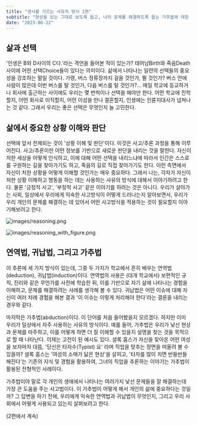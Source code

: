 ```yaml
---
title: "생사를 가르는 사유의 방식 1편"
subtitle: "현상을 있는 그대로 보도록 돕고, 나의 문제를 해결하도록 돕는 가추법에 대한 글입니다."
date: "2023-06-22"
---
```

## 삶과 선택
'인생은 B와 D사이의 C다.'라는 격언을 들어본 적이 있는가? 태어남Birth와 죽음Death 사이에 어떤 선택Choice들이 있다는 의미이다. 삶에서 나타나는 일련의 선택들의 중요성을 강조하는 말일 것이다. 가령, 버스 정류장까지 걸을 것인가, 뛸 것인가? 버스 안에 사람이 많은데 이번 버스를 탈 것인가, 다음 버스를 탈 것인가?... 매일 학교에 등교하거나 회사에 출근하는 사이에도 우리는 몇 번씩이나 선택을 해야만 한다. 어떤 학교에 진학할지, 어떤 회사로 이직할지, 어떤 이성을 만나 결혼할지, 인생에는 인륜지대사가 넘쳐나는 것 같다. 그래서 우리는 좋은 선택은 무엇인지 늘 고민한다.

## 삶에서 중요한 상황 이해와 판단
선택에 앞서 전제되는 것이 '상황 이해 및 판단'이다. 이것은 사고/추론 과정을 통해 이루어진다. 사고/추론이란 어떤 정보를 기반으로 새로운 판단을 내리는 것을 말한다. 자신이 처한 세상을 어떻게 인식하고, 이에 대해 어떤 선택을 내리느냐에 따라서 인간은 스스로를 구원하는 길을 찾아가기도 하고, 죽음의 길로 직접 찾아가기도 한다. 이런 측면에서 자신이 처한 상황을 어떻게 이해할 것인가는 매우 중요하다. 그래서 나는, 각자가 자신이 처한 상황 이해하고 행동을 하는 데는 사용하는 사유의 방식에 대해서 이야기하려고 한다. 물론 '긍정적 사고', '부정적 사고' 같은 이야기를 하려는 것은 아니다. 우리가 살아가는 사회, 일상에서 우리에게 익숙한 사고방식이 어떻게 드러나는지 알아보면서, 우리가 우리 개인의 문제를 해결하는 데 있어서 어떤 사고방식을 적용하는 것이 필요할지 이야기해보려고 한다.

![images/reasoning.png](https://blog.kakaocdn.net/dn/cXFB0n/btr9NDgSwx3/p8palosKPzAxSVbrHhnkTK/img.png)

![images/reasoning_with_figure.png](https://blog.kakaocdn.net/dn/eergQc/btscmMv1CqB/bRnd2kKRivQCsyKaot2cC1/img.png)

## 연역법, 귀납법, 그리고 가추법
이 추론에 세 가지 방식이 있는데, 그중 두 가지가 학교에서 흔히 배우는 연역법(deduction), 귀납법(induction)이다. 연역법의 사용은 (대개 학교에서) 보편적인 규칙, 진리와 같은 무언가를 사전에 학습한 뒤, 이를 기반으로 자기 삶에 나타나는 경험을 이해하고, 문제를 해결하려는 사례를 생각해 볼 수 있다. 귀납법은 어떤 이슈에 대해 자신이 여러 차례 경험을 해본 결과 '이 이슈는 이렇게 처리해야 한다'라는 결론을 내리는 경우와 같다.


마지막은 가추법(abduction)이다. 이 단어를 처음 들어봤을지 모르겠다. 하지만 이미 우리가 일상에서 자주 사용하는 사유의 방식이다. 예를 들어, 가추법은 우리가 낯선 현상과 문제를 마주하고, 이를 어떻게 하면 더 잘 이해할 수 있을지 설명을 찾는 것을 목적으로 할 때 나타난다. 이제는 고전이 된 예시도 있다. 셜록 홈스가 자신을 찾아온 어떤 여성을 보자마자 대뜸, '당신은 타자수(Typist) 요' 라며 직업을 맞추는 장면을 떠올려 볼 수 있을까? 셜록 홈스는 '여성의 소매가 닳은 현상'을 살피고, '타자를 많이 치면 반들반들해진다'는 기존의 지식 및 경험을 활용하여, 그녀의 직업을 추론하는 이야기는 가추법이 활용된 전형적인 사례이다.


가추법이야 말로 각 개인의 생애에서 나타나는 여러가지 낯선 문제들을 잘 해결하는데 가장 큰 도움을 주는 사고법이다. 이 가추법이 어떻게 해서 개인의 삶에 중요하다는 것일까? 그 답변을 하기 전에, 우리에게 익숙한 연역법과 귀납법이 무엇인지, 그리고 우리 사회에서 어떻게 사용되고 있는지 살펴보려고 한다.

(2편에서 계속)